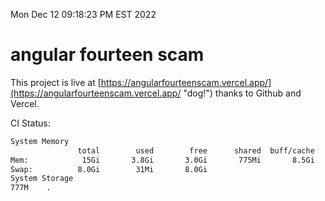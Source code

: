 Mon Dec 12 09:18:23 PM EST 2022

# angular fourteen scam


This project is live at [https://angularfourteenscam.vercel.app/](https://angularfourteenscam.vercel.app/ "dog!") thanks to Github and Vercel.

CI Status: 

```bash
System Memory
               total        used        free      shared  buff/cache   available
Mem:            15Gi       3.8Gi       3.0Gi       775Mi       8.5Gi        10Gi
Swap:          8.0Gi        31Mi       8.0Gi
System Storage
777M	.
```
```bash
